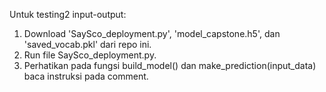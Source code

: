 Untuk testing2 input-output:
1. Download 'SaySco_deployment.py', 'model_capstone.h5', dan 'saved_vocab.pkl' dari repo ini.
2. Run file SaySco_deployment.py.
3. Perhatikan pada fungsi build_model() dan make_prediction(input_data) baca instruksi pada comment.
